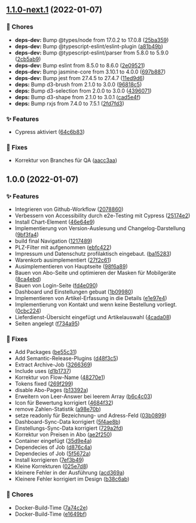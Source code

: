 ## [1.1.0-next.1](https://github.com/DailyBreakfast/www/compare/v1.0.0...v1.1.0-next.1) (2022-01-07)


### :repeat: Chores

* **deps-dev:** Bump @types/node from 17.0.2 to 17.0.8 ([25ba359](https://github.com/DailyBreakfast/www/commit/25ba359b0e18bf5d64bfa4750eae38325ae5ed43))
* **deps-dev:** Bump @typescript-eslint/eslint-plugin ([a81b49b](https://github.com/DailyBreakfast/www/commit/a81b49b38c13374d90c2c879e067b0695df33c46))
* **deps-dev:** Bump @typescript-eslint/parser from 5.8.0 to 5.9.0 ([2cb5ab9](https://github.com/DailyBreakfast/www/commit/2cb5ab97f33dc191b6ba4bf04f58cdd85889ad5b))
* **deps-dev:** Bump eslint from 8.5.0 to 8.6.0 ([2e09521](https://github.com/DailyBreakfast/www/commit/2e09521037920ebe1fdd6ed255db07af8f3eccd5))
* **deps-dev:** Bump jasmine-core from 3.10.1 to 4.0.0 ([697b887](https://github.com/DailyBreakfast/www/commit/697b8877468d74c4203f1a8b5d97bd965270242e))
* **deps-dev:** Bump jest from 27.4.5 to 27.4.7 ([11ed9d6](https://github.com/DailyBreakfast/www/commit/11ed9d6af9ee51de1c59172df05e82a1bfb7389e))
* **deps:** Bump d3-brush from 2.1.0 to 3.0.0 ([96818c5](https://github.com/DailyBreakfast/www/commit/96818c5984108694553cb3c6af8cb0265a3c74b3))
* **deps:** Bump d3-selection from 2.0.0 to 3.0.0 ([4396071](https://github.com/DailyBreakfast/www/commit/4396071f2f0027822be8b0007a05e3516f9d6100))
* **deps:** Bump d3-shape from 2.1.0 to 3.0.1 ([cad5e4f](https://github.com/DailyBreakfast/www/commit/cad5e4fd09ec4349b03600bd566d4a9152034446))
* **deps:** Bump rxjs from 7.4.0 to 7.5.1 ([2fd7fd3](https://github.com/DailyBreakfast/www/commit/2fd7fd3fd9a61189342b8ac95ecc3d9143487e7e))


### :sparkles: Features

* Cypress aktiviert ([64c6b83](https://github.com/DailyBreakfast/www/commit/64c6b83e20f7cc63b039228101740dd67601e616))


### :bug: Fixes

* Korrektur von Branches für QA ([aacc3aa](https://github.com/DailyBreakfast/www/commit/aacc3aa4dbf3c6340d2a869200cfd6e955550d49))

## 1.0.0 (2022-01-07)


### :sparkles: Features

* Integrieren von Github-Workflow ([2078860](https://github.com/DailyBreakfast/www/commit/2078860b1c0a972755ea87ccc633326e3a4c5bc3))
* Verbessern von Accessibility durch e2e-Testing mit Cypress ([25174e2](https://gitlab.com/dailybreakfast/client/commit/25174e2f88cad8cc22b22e241a2a3496366b425f))
* Install Chart-Element ([46e64e9](https://gitlab.com/dailybreakfast/client/commit/46e64e97ab1f52eb0f81a674bfd5f3663b9dd9d8))
* Implementierung von Version-Auslesung und Changelog-Darstellung ([9bf3fa4](https://gitlab.com/dailybreakfast/client/commit/9bf3fa4e7301eeb49f347a48016fd931872dd5e6))
* build final Navigation ([1217489](https://gitlab.com/dailybreakfast/client/commit/12174895f984c08829c88edf60f0895e8e9c2a1f))
* PLZ-Filter mit aufgenommen ([ebfc422](https://gitlab.com/dailybreakfast/client/commit/ebfc4225f2713365e8c61864a1bdb8519630156b))
* Impressum und Datenschutz profilaktisch eingebaut. ([ba15283](https://gitlab.com/dailybreakfast/client/commit/ba15283006a84dec00218c260f44b97ae51477a8))
* Warenkorb ausimplementiert ([27f2c61](https://gitlab.com/dailybreakfast/client/commit/27f2c61d9fe2a22eb4f2f37e29d61c0f66f6202d))
* Ausimplementieren von Hauptseite ([98f6a89](https://gitlab.com/dailybreakfast/client/commit/98f6a89a4784f16abf86b2d8f11cf7a779cb0279))
* Bauen von Abo-Seite und optimieren der Masken für Mobilgeräte ([8ca4ebd](https://gitlab.com/dailybreakfast/client/commit/8ca4ebdd37455260c5ec280058ffa700376be855))
* Bauen von Login-Seite ([fd4e090](https://gitlab.com/dailybreakfast/client/commit/fd4e09035164e26983e384224e14a097d8698a9b))
* Dashboard und Einstellungen gebuat ([1b09980](https://gitlab.com/dailybreakfast/client/commit/1b09980fc002b7eb90546f004b6fbc88d8e0319d))
* Implementieren von Artikel-Erfassung in die Details ([e1e97e4](https://gitlab.com/dailybreakfast/client/commit/e1e97e4d564bbb787bb2aa3f22aa8f683673a78e))
* Implementierung von Kontakt und wenn keine Bestellung vorliegt. ([0cbc224](https://gitlab.com/dailybreakfast/client/commit/0cbc2248cb1d15854e54e239eff11e69b2d3046a))
* Lieferdienst-Übersicht eingefügt und Artikelauswahl ([4cada08](https://gitlab.com/dailybreakfast/client/commit/4cada08d3d1504c5d8d4edd61e6e3d67eeaedbe5))
* Seiten angelegt ([f734a95](https://gitlab.com/dailybreakfast/client/commit/f734a9570c67756edfc806811b78fd135a0a0027))


### :bug: Fixes

* Add Packages ([be55c31](https://github.com/DailyBreakfast/www/commit/be55c312b9ae5e3a1d7c35b90678c9f360573248))
* Add Semantic-Release-Plugins ([d48f3c5](https://github.com/DailyBreakfast/www/commit/d48f3c5cf30d1ca126b793a450c4858f00c0b137))
* Extract Archive-Job ([3266369](https://github.com/DailyBreakfast/www/commit/3266369bf1505d34133cf772fc0e5bccc383762e))
* Include uses ([d1b1737](https://github.com/DailyBreakfast/www/commit/d1b1737a83f32cb0578da613343e86c0dce38118))
* Korrektur von Flow-Name ([48270e1](https://github.com/DailyBreakfast/www/commit/48270e17f5092d20ba28f4df7f52a8e5bbe9c020))
* Tokens fixed ([269f299](https://github.com/DailyBreakfast/www/commit/269f2993e9a6fca8b1316d21b6f6e005bb7fc180))
* disable Abo-Pages ([b13392a](https://gitlab.com/dailybreakfast/client/commit/b13392a589aa064416dcec8f5f50abc342eeec08))
* Erweitern von Leer-Answer bei leerem Array ([b6c4c03](https://gitlab.com/dailybreakfast/client/commit/b6c4c038767f6381a82cd28be4013e93571b9bda))
* Icon für Bewertung korrigiert ([4684f32](https://gitlab.com/dailybreakfast/client/commit/4684f32b0f0c6e811a1618b33d0d316bf3c20d50))
* remove Zahlen-Statistik ([a98e70b](https://gitlab.com/dailybreakfast/client/commit/a98e70b5e76a83c6bcc3e3363990f2d7f5bd0104))
* setze readonly für Bezeichnung- und Adress-Feld ([03b0899](https://gitlab.com/dailybreakfast/client/commit/03b0899ab8a01825d29148ac2e4ff477dddfa44b))
* Dashboard-Sync-Data korrigiert ([5f4ae8b](https://gitlab.com/dailybreakfast/client/commit/5f4ae8b44e2e46f8f18448ac0c7733de2ba75649))
* Einstellungs-Sync-Data korrigiert ([729a2fd](https://gitlab.com/dailybreakfast/client/commit/729a2fdb8eabfc9ae19a773f9cd1215fdf583d56))
* Korrektur von Preisen in Abo ([ae2f250](https://gitlab.com/dailybreakfast/client/commit/ae2f25024ecc56ecf8fc75586988aa120ce1b077))
* Container eingefügt ([35d9e4a](https://gitlab.com/dailybreakfast/client/commit/35d9e4a45a288c155799fe3f5f064bae88879285))
* Dependecies of Job ([d876c4a](https://gitlab.com/dailybreakfast/client/commit/d876c4ac2b41f1d67015c4c19fb34c09a12157a5))
* Dependecies of Job ([5f5672a](https://gitlab.com/dailybreakfast/client/commit/5f5672a924606e6b3069990e1bde9fd7d817f707))
* Install korrigieren ([7ef3b49](https://gitlab.com/dailybreakfast/client/commit/7ef3b49ef51b7849da8d12737c6a9e5bf944a8cc))
* Kleine Korrekturen ([025e7d8](https://gitlab.com/dailybreakfast/client/commit/025e7d835699dbb96de7331eabb39aa9fbc7f8d3))
* kleinere Fehler in der Ausführung ([acd369a](https://gitlab.com/dailybreakfast/client/commit/acd369af755819c60ac9a4978b7022207079dfc3))
* Kleinere Fehler korrigiert im Design ([b38c6ab](https://gitlab.com/dailybreakfast/client/commit/b38c6aba416242a575a98f06206c00eeca07e2df))


### :repeat: Chores

* Docker-Build-Time ([7a74c2e](https://gitlab.com/dailybreakfast/client/commit/7a74c2e95d743edfb9e44d87d4d395f3146bb314))
* Docker-Build-Time ([e1649bf](https://gitlab.com/dailybreakfast/client/commit/e1649bff31f30c31f0ffb3ee09800dd54df0c99f))
